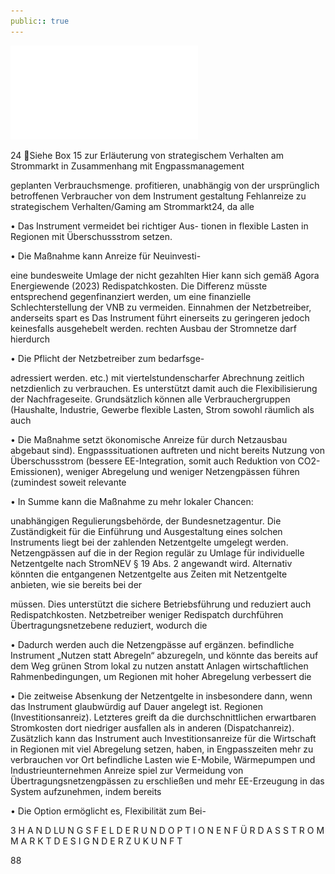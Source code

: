 ```yaml
---
public:: true
---
```

![./pages/page90.pdf](../assets/./pages/page90.pdf)




24	Siehe Box 15 zur Erläuterung von strategischem Verhalten am Strommarkt in Zusammenhang mit Engpassmanagement

geplanten Verbrauchsmenge.
profitieren, unabhängig von der ursprünglich
betroffenen Verbraucher von dem Instrument
gestaltung Fehlanreize zu strategischem Verhalten/Gaming am Strommarkt24, da alle

• Das Instrument vermeidet bei richtiger Aus-
tionen in flexible Lasten in Regionen mit Überschussstrom setzen.

• Die Maßnahme kann Anreize für Neuinvesti-

eine bundesweite Umlage der nicht gezahlten
Hier kann sich gemäß Agora Energiewende (2023)
Redispatchkosten. Die Differenz müsste entsprechend gegenfinanziert werden, um eine finanzielle Schlechterstellung der VNB zu vermeiden.
Einnahmen der Netzbetreiber, anderseits spart es
Das Instrument führt einerseits zu geringeren
jedoch keinesfalls ausgehebelt werden.
rechten Ausbau der Stromnetze darf hierdurch

• Die Pflicht der Netzbetreiber zum bedarfsge-

adressiert werden.
etc.) mit viertelstundenscharfer Abrechnung
zeitlich netzdienlich zu verbrauchen. Es unterstützt damit auch die Flexibilisierung der Nachfrageseite. Grundsätzlich können alle Verbrauchergruppen (Haushalte, Industrie, Gewerbe
flexible Lasten, Strom sowohl räumlich als auch

• Die Maßnahme setzt ökonomische Anreize für
durch Netzausbau abgebaut sind).
Engpasssituationen auftreten und nicht bereits
Nutzung von Überschussstrom (bessere EE-Integration, somit auch Reduktion von CO2-Emissionen), weniger Abregelung und weniger Netzengpässen führen (zumindest soweit relevante

• In Summe kann die Maßnahme zu mehr lokaler
Chancen:

unabhängigen Regulierungsbehörde, der Bundesnetzagentur.
Die Zuständigkeit für die Einführung und Ausgestaltung eines solchen Instruments liegt bei der
zahlenden Netzentgelte umgelegt werden.
Netzengpässen auf die in der Region regulär zu
Umlage für individuelle Netzentgelte nach StromNEV § 19 Abs. 2 angewandt wird. Alternativ könnten die entgangenen Netzentgelte aus Zeiten mit
Netzentgelte anbieten, wie sie bereits bei der

müssen. Dies unterstützt die sichere Betriebsführung und reduziert auch Redispatchkosten.
Netzbetreiber weniger Redispatch durchführen
Übertragungsnetzebene reduziert, wodurch die

• Dadurch werden auch die Netzengpässe auf
ergänzen.
befindliche Instrument „Nutzen statt Abregeln“
abzuregeln, und könnte das bereits auf dem Weg
grünen Strom lokal zu nutzen anstatt Anlagen
wirtschaftlichen Rahmenbedingungen, um
Regionen mit hoher Abregelung verbessert die

• Die zeitweise Absenkung der Netzentgelte in
insbesondere dann, wenn das Instrument glaubwürdig auf Dauer angelegt ist.
Regionen (Investitionsanreiz). Letzteres greift
da die durchschnittlichen erwartbaren Stromkosten dort niedriger ausfallen als in anderen
(Dispatchanreiz). Zusätzlich kann das Instrument auch Investitionsanreize für die Wirtschaft in Regionen mit viel Abregelung setzen,
haben, in Engpasszeiten mehr zu verbrauchen
vor Ort befindliche Lasten wie E-Mobile, Wärmepumpen und Industrieunternehmen Anreize
spiel zur Vermeidung von Übertragungsnetzengpässen zu erschließen und mehr EE-Erzeugung in das System aufzunehmen, indem bereits

• Die Option ermöglicht es, Flexibilität zum Bei-

3 H A N D LU N G S F E L D E R U N D O P T I O N E N F Ü R D A S S T R O M M A R K T D E S I G N D E R Z U K U N F T

88
